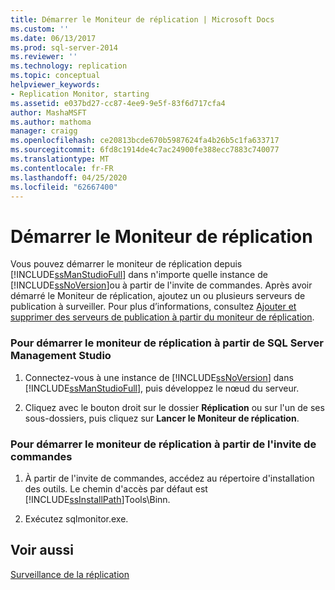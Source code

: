 ```yaml
---
title: Démarrer le Moniteur de réplication | Microsoft Docs
ms.custom: ''
ms.date: 06/13/2017
ms.prod: sql-server-2014
ms.reviewer: ''
ms.technology: replication
ms.topic: conceptual
helpviewer_keywords:
- Replication Monitor, starting
ms.assetid: e037bd27-cc87-4ee9-9e5f-83f6d717cfa4
author: MashaMSFT
ms.author: mathoma
manager: craigg
ms.openlocfilehash: ce20813bcde670b5987624fa4b26b5c1fa633717
ms.sourcegitcommit: 6fd8c1914de4c7ac24900fe388ecc7883c740077
ms.translationtype: MT
ms.contentlocale: fr-FR
ms.lasthandoff: 04/25/2020
ms.locfileid: "62667400"
---
```

# <a name="start-the-replication-monitor"></a>Démarrer le Moniteur de réplication
  Vous pouvez démarrer le moniteur de réplication depuis [!INCLUDE[ssManStudioFull](../../../includes/ssmanstudiofull-md.md)] dans n'importe quelle instance de [!INCLUDE[ssNoVersion](../../../includes/ssnoversion-md.md)]ou à partir de l'invite de commandes. Après avoir démarré le Moniteur de réplication, ajoutez un ou plusieurs serveurs de publication à surveiller. Pour plus d’informations, consultez [Ajouter et supprimer des serveurs de publication à partir du moniteur de réplication](add-and-remove-publishers-from-replication-monitor.md).  
  
### <a name="to-start-replication-monitor-from-sql-server-management-studio"></a>Pour démarrer le moniteur de réplication à partir de SQL Server Management Studio  
  
1.  Connectez-vous à une instance de [!INCLUDE[ssNoVersion](../../../includes/ssnoversion-md.md)] dans [!INCLUDE[ssManStudioFull](../../../includes/ssmanstudiofull-md.md)], puis développez le nœud du serveur.  
  
2.  Cliquez avec le bouton droit sur le dossier **Réplication** ou sur l'un de ses sous-dossiers, puis cliquez sur **Lancer le Moniteur de réplication**.  
  
### <a name="to-start-replication-monitor-from-the-command-prompt"></a>Pour démarrer le moniteur de réplication à partir de l'invite de commandes  
  
1.  À partir de l'invite de commandes, accédez au répertoire d'installation des outils. Le chemin d'accès par défaut est [!INCLUDE[ssInstallPath](../../../includes/ssinstallpath-md.md)]Tools\Binn\.  
  
2.  Exécutez sqlmonitor.exe.  
  
## <a name="see-also"></a>Voir aussi  
 [Surveillance de la réplication](../monitoring-replication.md)  
  
  
